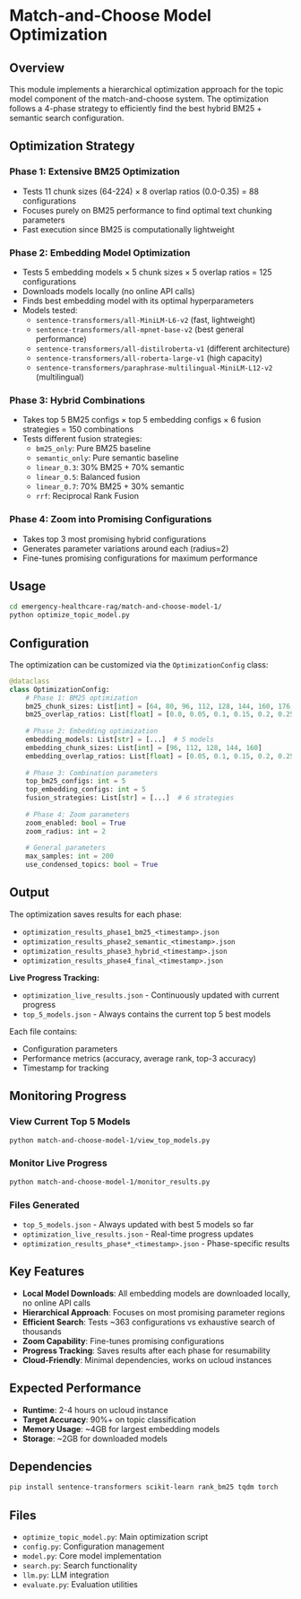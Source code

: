 # Match-and-Choose Model Optimization

## Overview

This module implements a hierarchical optimization approach for the topic model component of the match-and-choose system. The optimization follows a 4-phase strategy to efficiently find the best hybrid BM25 + semantic search configuration.

## Optimization Strategy

### Phase 1: Extensive BM25 Optimization
- Tests 11 chunk sizes (64-224) × 8 overlap ratios (0.0-0.35) = 88 configurations
- Focuses purely on BM25 performance to find optimal text chunking parameters
- Fast execution since BM25 is computationally lightweight

### Phase 2: Embedding Model Optimization  
- Tests 5 embedding models × 5 chunk sizes × 5 overlap ratios = 125 configurations
- Downloads models locally (no online API calls)
- Finds best embedding model with its optimal hyperparameters
- Models tested:
  - `sentence-transformers/all-MiniLM-L6-v2` (fast, lightweight)
  - `sentence-transformers/all-mpnet-base-v2` (best general performance)
  - `sentence-transformers/all-distilroberta-v1` (different architecture)
  - `sentence-transformers/all-roberta-large-v1` (high capacity)
  - `sentence-transformers/paraphrase-multilingual-MiniLM-L12-v2` (multilingual)

### Phase 3: Hybrid Combinations
- Takes top 5 BM25 configs × top 5 embedding configs × 6 fusion strategies = 150 combinations
- Tests different fusion strategies:
  - `bm25_only`: Pure BM25 baseline
  - `semantic_only`: Pure semantic baseline  
  - `linear_0.3`: 30% BM25 + 70% semantic
  - `linear_0.5`: Balanced fusion
  - `linear_0.7`: 70% BM25 + 30% semantic
  - `rrf`: Reciprocal Rank Fusion

### Phase 4: Zoom into Promising Configurations
- Takes top 3 most promising hybrid configurations
- Generates parameter variations around each (radius=2)
- Fine-tunes promising configurations for maximum performance

## Usage

```bash
cd emergency-healthcare-rag/match-and-choose-model-1/
python optimize_topic_model.py
```

## Configuration

The optimization can be customized via the `OptimizationConfig` class:

```python
@dataclass
class OptimizationConfig:
    # Phase 1: BM25 optimization
    bm25_chunk_sizes: List[int] = [64, 80, 96, 112, 128, 144, 160, 176, 192, 208, 224]
    bm25_overlap_ratios: List[float] = [0.0, 0.05, 0.1, 0.15, 0.2, 0.25, 0.3, 0.35]
    
    # Phase 2: Embedding optimization
    embedding_models: List[str] = [...]  # 5 models
    embedding_chunk_sizes: List[int] = [96, 112, 128, 144, 160]
    embedding_overlap_ratios: List[float] = [0.05, 0.1, 0.15, 0.2, 0.25]
    
    # Phase 3: Combination parameters
    top_bm25_configs: int = 5
    top_embedding_configs: int = 5
    fusion_strategies: List[str] = [...]  # 6 strategies
    
    # Phase 4: Zoom parameters
    zoom_enabled: bool = True
    zoom_radius: int = 2
    
    # General parameters
    max_samples: int = 200
    use_condensed_topics: bool = True
```

## Output

The optimization saves results for each phase:
- `optimization_results_phase1_bm25_<timestamp>.json`
- `optimization_results_phase2_semantic_<timestamp>.json`  
- `optimization_results_phase3_hybrid_<timestamp>.json`
- `optimization_results_phase4_final_<timestamp>.json`

**Live Progress Tracking:**
- `optimization_live_results.json` - Continuously updated with current progress
- `top_5_models.json` - Always contains the current top 5 best models

Each file contains:
- Configuration parameters
- Performance metrics (accuracy, average rank, top-3 accuracy)
- Timestamp for tracking

## Monitoring Progress

### View Current Top 5 Models
```bash
python match-and-choose-model-1/view_top_models.py
```

### Monitor Live Progress
```bash
python match-and-choose-model-1/monitor_results.py
```

### Files Generated
- `top_5_models.json` - Always updated with best 5 models so far
- `optimization_live_results.json` - Real-time progress updates
- `optimization_results_phase*_<timestamp>.json` - Phase-specific results

## Key Features

- **Local Model Downloads**: All embedding models are downloaded locally, no online API calls
- **Hierarchical Approach**: Focuses on most promising parameter regions
- **Efficient Search**: Tests ~363 configurations vs exhaustive search of thousands
- **Zoom Capability**: Fine-tunes promising configurations
- **Progress Tracking**: Saves results after each phase for resumability
- **Cloud-Friendly**: Minimal dependencies, works on ucloud instances

## Expected Performance

- **Runtime**: 2-4 hours on ucloud instance
- **Target Accuracy**: 90%+ on topic classification
- **Memory Usage**: ~4GB for largest embedding models
- **Storage**: ~2GB for downloaded models

## Dependencies

```bash
pip install sentence-transformers scikit-learn rank_bm25 tqdm torch
```

## Files

- `optimize_topic_model.py`: Main optimization script
- `config.py`: Configuration management
- `model.py`: Core model implementation
- `search.py`: Search functionality
- `llm.py`: LLM integration
- `evaluate.py`: Evaluation utilities